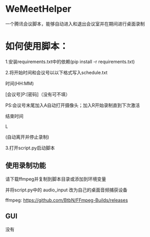 # WeMeetHelper
一个腾讯会议脚本，能够自动进入和退出会议室并在期间进行桌面录制


# 如何使用脚本：

1.安装requirements.txt中的依赖(pip install -r requirements.txt)

2.将开始时间和会议号以以下格式写入schedule.txt

时间(HH:MM)

[会议号]P:[密码]（没有可不填）

PS:会议号末尾加入A自动打开摄像头；加入R开始录制直到下次激活

结束时间

L

(自动离开并停止录制)

3.打开script.py启动脚本

## 使用录制功能

请下载ffmpeg并复制到脚本目录或添加到环境变量

并将script.py中的 audio_input 改为自己的桌面音频捕获设备

ffmpeg: https://github.com/BtbN/FFmpeg-Builds/releases


## GUI
没有

